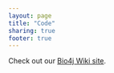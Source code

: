 ```yaml
---
layout: page
title: "Code"
sharing: true
footer: true
---
```



Check out our  [Bio4j Wiki site](https://github.com/bio4j/Bio4j/wiki).
